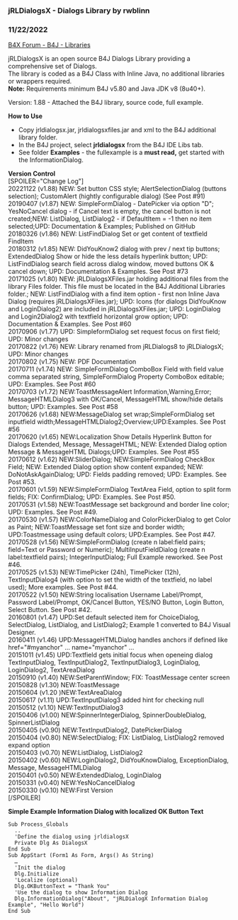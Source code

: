 ### jRLDialogsX - Dialogs Library by rwblinn
### 11/22/2022
[B4X Forum - B4J - Libraries](https://www.b4x.com/android/forum/threads/52416/)

jRLDialogsX is an open source B4J Dialogs Library providing a comprehensive set of Dialogs.  
The library is coded as a B4J Class with Inline Java, no additional libraries or wrappers required.  
**Note:** Requirements minimum B4J v5.80 and Java JDK v8 (8u40+).  
  
Version: 1.88 - Attached the B4J library, source code, full example.  
  
**How to Use**  

- Copy jrldialogsx.jar, jrldialogsxfiles.jar and xml to the B4J additional library folder.
- In the B4J project, select **jrldialogsx** from the B4J IDE Libs tab.
- See folder **Examples** - the fullexample is a **must read,** get started with the InformationDialog.

**Version Control**  
[SPOILER="Change Log"]  
20221122 (v1.88) NEW: Set button CSS style; AlertSelectionDialog (buttons selection); CustomAlert (hightly configurable dialog) (See Post #91)  
20190407 (v1.87) NEW: SimpleFormDialog - DatePicker via option "D"; YesNoCancel dialog - if Cancel text is empty, the cancel button is not created;NEW: ListDialog, ListDialog2 - if DefaultItem = -1 then no item selected;UPD: Documentation & Examples; Published on GitHub  
20180326 (v1.86) NEW: ListFindDialog Set or get content of textfield FindItem  
20180312 (v1.85) NEW: DidYouKnow2 dialog with prev / next tip buttons; ExtendedDialog Show or hide the less details hyperlink button; UPD: ListFindDialog search field across dialog window, moved buttons OK & cancel down; UPD: Documentation & Examples. See Post #73  
20171025 (v1.80) NEW: jRLDialogsXFiles.jar holding additional files from the library Files folder. This file must be located in the B4J Additional Libraries folder.; NEW: ListFindDialog with a find item option - first non Inline Java Dialog (requires jRLDialogsXFiles.jar); UPD: Icons (for dialogs DidYouKnow and LoginDialog2) are included in jRLDialogsXFiles.jar; UPD: LoginDialog and Login2Dialog2 with textfield horizontal grow option; UPD: Documentation & Examples. See Post #60  
20170906 (v1.77) UPD: SimpleformDialog set request focus on first field; UPD: Minor changes  
20170822 (v1.76) NEW: Library renamed from jRLDialogs8 to jRLDialogsX; UPD: Minor changes  
20170802 (v1.75) NEW: PDF Documentation  
20170711 (v1.74) NEW: SimpleFormDialog ComboBox Field with field value comma separated string, SimpleFormDialog Property ComboBox editable; UPD: Examples. See Post #60  
20170703 (v1.72) NEW:ToastMessageAlert Information,Warning,Error; MessageHTMLDialog3 with OK/Cancel, MessageHTML show/hide details button; UPD: Examples. See Post #58  
20170626 (v1.68) NEW:MessageDialog set wrap;SimpleFormDialog set inputfield width;MessageHTMLDialog2;Overview;UPD:Examples. See Post #56  
20170620 (v1.65) NEW:Localization Show Details Hyperlink Button for Dialogs Extended, Message, MessageHTML; NEW: Extended Dialog option Message & MessageHTML Dialogs;UPD: Examples. See Post #55  
20170612 (v1.62) NEW:SliderDialog; NEW:SimpleFormDialog CheckBox Field; NEW: Extended Dialog option show content expanded; NEW: DoNotAskAgainDialog; UPD: Fields padding removed; UPD: Examples. See Post #53.  
20170601 (v1.59) NEW:SimpleFormDialog TextArea Field, option to split form fields; FIX: ConfirmDialog; UPD: Examples. See Post #50.  
20170531 (v1.58) NEW:ToastMessage set background and border line color; UPD: Examples. See Post #49.  
20170530 (v1.57) NEW:ColorNameDialog and ColorPickerDialog to get Color as Paint; NEW:ToastMessage set font size and border width; UPD:Toastmessage using default colors; UPD:Examples. See Post #47.  
20170528 (v1.56) NEW:SimpleFormDialog (create n label:field pairs; field=Text or Password or Numeric); MultiInputFieldDialog (create n label:textfield pairs); IntegerInputDialog; Full Example reworked. See Post #46.  
20170525 (v1.53) NEW:TimePicker (24h), TimePicker (12h), TextInputDialog4 (with option to set the width of the textfield, no label used); More examples. See Post #44.  
20170522 (v1.50) NEW:String localisation Username Label/Prompt, Password Label/Prompt, OK/Cancel Button, YES/NO Button, Login Button, Select Button. See Post #42.  
20160801 (v1.47) UPD:Set default selected item for ChoiceDialog, SelectDialog, ListDialog, and ListDialog2; Example 1 converted to B4J Visual Designer.  
20160411 (v1.46) UPD:MessageHTMLDialog handles anchors if defined like href="#myanchor" … name="myanchor" …  
20151011 (v1.45) UPD:Textfield gets initial focus when openeing dialog TextInputDialog, TextInputDialog2, TextInputDialog3, LoginDialog, LoginDialog2, TextAreaDialog  
20150910 (v1.40) NEW:SetParentWindow; FIX: ToastMessage center screen  
20150828 (v1.30) NEW:ToastMessage  
20150604 (v1.20 )NEW:TextAreaDialog  
20150617 (v1.11) UPD:TextInputDialog3 added hint for checking null  
20150512 (v1.10) NEW:TextInputDialog3  
20150406 (v1.00) NEW:SpinnerIntegerDialog, SpinnerDoubleDialog, SpinnerListDialog  
20150405 (v0.90) NEW:TextInputDialog2, DatePickerDialog  
20150404 (v0.80) NEW:SelectDialog; FIX: ListDialog, ListDialog2 removed expand option  
20150403 (v0.70) NEW:ListDialog, ListDialog2  
20150402 (v0.60) NEW:LoginDialog2, DidYouKnowDialog, ExceptionDialog, Message, MessageHTMLDialog  
20150401 (v0.50) NEW:ExtendedDialog, LoginDialog  
20150331 (v0.40) NEW:YesNoCancelDialog  
20150330 (v0.10) NEW:First Version  
[/SPOILER]  
  
**Simple Example Information Dialog with localized OK Button Text**  

```B4X
Sub Process_Globals  
  ..  
  'Define the dialog using jrldialogsX  
  Private Dlg As DialogsX  
End Sub  
Sub AppStart (Form1 As Form, Args() As String)  
  …  
  'Init the dialog  
  Dlg.Initialize  
  'Localize (optional)  
  Dlg.OKButtonText = "Thank You"  
  'Use the dialog to show Information Dialog  
  Dlg.InformationDialog("About", "jRLDialogX Information Dialog Example", "Hello World")  
End Sub
```